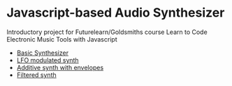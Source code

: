 # Javascript-based Audio Synthesizer

Introductory project for Futurelearn/Goldsmiths course Learn to Code Electronic Music Tools with Javascript

* [Basic Synthesizer](http://danstrong.tech/basic-javascript-synthesizer/basic_synth.html)
* [LFO modulated synth](http://danstrong.tech/basic-javascript-synthesizer/oscillator.html)
* [Additive synth with envelopes](http://danstrong.tech/basic-javascript-synthesizer/envelope.html)
* [Filtered synth](http://danstrong.tech/basic-javascript-synthesizer/filtered.html)
